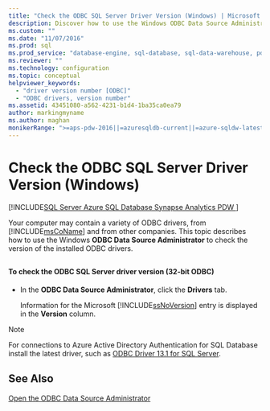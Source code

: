 ```yaml
---
title: "Check the ODBC SQL Server Driver Version (Windows) | Microsoft Docs"
description: Discover how to use the Windows ODBC Data Source Administrator to check the version of the ODBC drivers that are installed on your computer.
ms.custom: ""
ms.date: "11/07/2016"
ms.prod: sql
ms.prod_service: "database-engine, sql-database, sql-data-warehouse, pdw"
ms.reviewer: ""
ms.technology: configuration
ms.topic: conceptual
helpviewer_keywords: 
  - "driver version number [ODBC]"
  - "ODBC drivers, version number"
ms.assetid: 43451080-a562-4231-b1d4-1ba35ca0ea79
author: markingmyname
ms.author: maghan
monikerRange: ">=aps-pdw-2016||=azuresqldb-current||=azure-sqldw-latest||>=sql-server-2016||=sqlallproducts-allversions||>=sql-server-linux-2017"
---
```

# Check the ODBC SQL Server Driver Version (Windows)
[!INCLUDE[SQL Server Azure SQL Database Synapse Analytics PDW ](../../includes/applies-to-version/sql-asdb-asdbmi-asa-pdw.md)]

  Your computer may contain a variety of ODBC drivers, from [!INCLUDE[msCoName](../../includes/msconame-md.md)] and from other companies. This topic describes how to use the Windows **ODBC Data Source Administrator** to check the version of the installed ODBC drivers.  
  
##  <a name="SSMSProcedure"></a>  
  
#### To check the ODBC SQL Server driver version (32-bit ODBC)  
  
-   In the **ODBC Data Source Administrator**, click the **Drivers** tab.  
  
     Information for the Microsoft [!INCLUDE[ssNoVersion](../../includes/ssnoversion-md.md)] entry is displayed in the **Version** column.  


> [!NOTE]  
>  For connections to Azure Active Directory Authentication for SQL Database install the latest driver, such as [ODBC Driver 13.1 for SQL Server](https://www.microsoft.com/download/details.aspx?id=53339).   

  
## See Also  
 [Open the ODBC Data Source Administrator](../../database-engine/configure-windows/open-the-odbc-data-source-administrator.md)  
  
  
